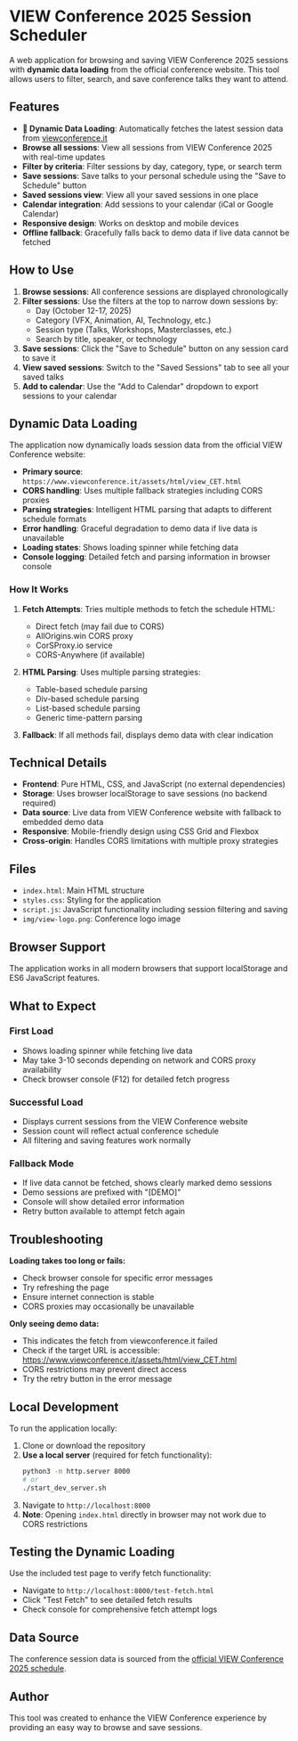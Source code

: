 # VIEW Conference 2025 Session Scheduler

A web application for browsing and saving VIEW Conference 2025 sessions with **dynamic data loading** from the official conference website. This tool allows users to filter, search, and save conference talks they want to attend.

## Features

- **🔄 Dynamic Data Loading**: Automatically fetches the latest session data from [viewconference.it](https://www.viewconference.it/assets/html/view_CET.html)
- **Browse all sessions**: View all sessions from VIEW Conference 2025 with real-time updates
- **Filter by criteria**: Filter sessions by day, category, type, or search term
- **Save sessions**: Save talks to your personal schedule using the "Save to Schedule" button
- **Saved sessions view**: View all your saved sessions in one place
- **Calendar integration**: Add sessions to your calendar (iCal or Google Calendar)
- **Responsive design**: Works on desktop and mobile devices
- **Offline fallback**: Gracefully falls back to demo data if live data cannot be fetched

## How to Use

1. **Browse sessions**: All conference sessions are displayed chronologically
2. **Filter sessions**: Use the filters at the top to narrow down sessions by:
   - Day (October 12-17, 2025)
   - Category (VFX, Animation, AI, Technology, etc.)
   - Session type (Talks, Workshops, Masterclasses, etc.)
   - Search by title, speaker, or technology
3. **Save sessions**: Click the "Save to Schedule" button on any session card to save it
4. **View saved sessions**: Switch to the "Saved Sessions" tab to see all your saved talks
5. **Add to calendar**: Use the "Add to Calendar" dropdown to export sessions to your calendar

## Dynamic Data Loading

The application now dynamically loads session data from the official VIEW Conference website:

- **Primary source**: `https://www.viewconference.it/assets/html/view_CET.html`
- **CORS handling**: Uses multiple fallback strategies including CORS proxies
- **Parsing strategies**: Intelligent HTML parsing that adapts to different schedule formats
- **Error handling**: Graceful degradation to demo data if live data is unavailable
- **Loading states**: Shows loading spinner while fetching data
- **Console logging**: Detailed fetch and parsing information in browser console

### How It Works

1. **Fetch Attempts**: Tries multiple methods to fetch the schedule HTML:

   - Direct fetch (may fail due to CORS)
   - AllOrigins.win CORS proxy
   - CorSProxy.io service
   - CORS-Anywhere (if available)

2. **HTML Parsing**: Uses multiple parsing strategies:

   - Table-based schedule parsing
   - Div-based schedule parsing
   - List-based schedule parsing
   - Generic time-pattern parsing

3. **Fallback**: If all methods fail, displays demo data with clear indication

## Technical Details

- **Frontend**: Pure HTML, CSS, and JavaScript (no external dependencies)
- **Storage**: Uses browser localStorage to save sessions (no backend required)
- **Data source**: Live data from VIEW Conference website with fallback to embedded demo data
- **Responsive**: Mobile-friendly design using CSS Grid and Flexbox
- **Cross-origin**: Handles CORS limitations with multiple proxy strategies

## Files

- `index.html`: Main HTML structure
- `styles.css`: Styling for the application
- `script.js`: JavaScript functionality including session filtering and saving
- `img/view-logo.png`: Conference logo image

## Browser Support

The application works in all modern browsers that support localStorage and ES6 JavaScript features.

## What to Expect

### First Load

- Shows loading spinner while fetching live data
- May take 3-10 seconds depending on network and CORS proxy availability
- Check browser console (F12) for detailed fetch progress

### Successful Load

- Displays current sessions from the VIEW Conference website
- Session count will reflect actual conference schedule
- All filtering and saving features work normally

### Fallback Mode

- If live data cannot be fetched, shows clearly marked demo sessions
- Demo sessions are prefixed with "[DEMO]"
- Console will show detailed error information
- Retry button available to attempt fetch again

## Troubleshooting

**Loading takes too long or fails:**

- Check browser console for specific error messages
- Try refreshing the page
- Ensure internet connection is stable
- CORS proxies may occasionally be unavailable

**Only seeing demo data:**

- This indicates the fetch from viewconference.it failed
- Check if the target URL is accessible: https://www.viewconference.it/assets/html/view_CET.html
- CORS restrictions may prevent direct access
- Try the retry button in the error message

## Local Development

To run the application locally:

1. Clone or download the repository
2. **Use a local server** (required for fetch functionality):
   ```bash
   python3 -m http.server 8000
   # or
   ./start_dev_server.sh
   ```
3. Navigate to `http://localhost:8000`
4. **Note**: Opening `index.html` directly in browser may not work due to CORS restrictions

## Testing the Dynamic Loading

Use the included test page to verify fetch functionality:

- Navigate to `http://localhost:8000/test-fetch.html`
- Click "Test Fetch" to see detailed fetch results
- Check console for comprehensive fetch attempt logs

## Data Source

The conference session data is sourced from the [official VIEW Conference 2025 schedule](https://www.viewconference.it/assets/html/view_CET.html).

## Author

This tool was created to enhance the VIEW Conference experience by providing an easy way to browse and save sessions.
